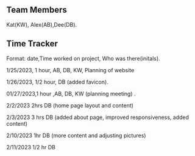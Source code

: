 ## Team Members
Kat(KW), Alex(AB),Dee(DB).

## Time Tracker
Format: date,Time worked on project, Who was there(initals).

1/25/2023, 1 hour, AB, DB, KW, Planning of website

1/26/2023, 1/2 hour, DB (added favicon).

01/27/2023,1 hour ,AB, DB, KW (planning meeting) . 

2/2/2023 2hrs DB (home page layout and content)

2/3/2023 3 hrs DB (added about page, improved responsiveness, added content)

2/10/2023 1hr DB (more content and adjusting pictures)

2/11/2023 1/2 hr DB


